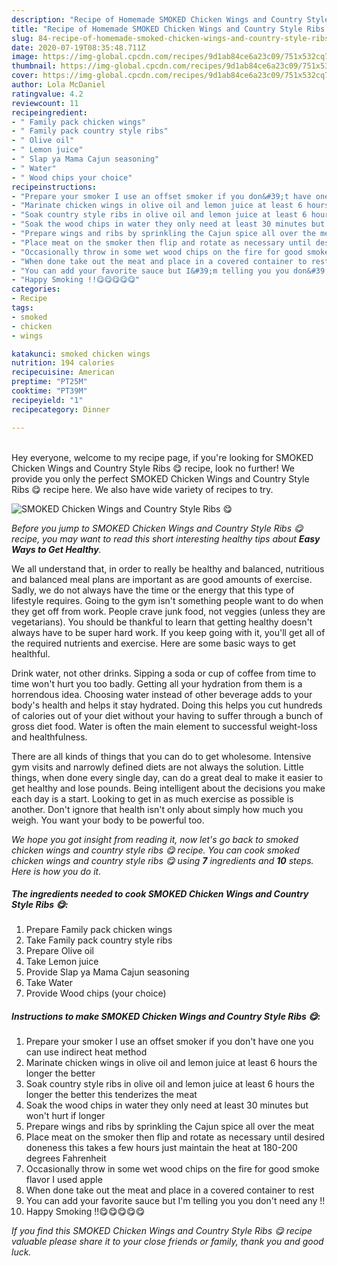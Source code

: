 ```yaml
---
description: "Recipe of Homemade SMOKED Chicken Wings and Country Style Ribs 😋"
title: "Recipe of Homemade SMOKED Chicken Wings and Country Style Ribs 😋"
slug: 84-recipe-of-homemade-smoked-chicken-wings-and-country-style-ribs
date: 2020-07-19T08:35:48.711Z
image: https://img-global.cpcdn.com/recipes/9d1ab84ce6a23c09/751x532cq70/smoked-chicken-wings-and-country-style-ribs-😋-recipe-main-photo.jpg
thumbnail: https://img-global.cpcdn.com/recipes/9d1ab84ce6a23c09/751x532cq70/smoked-chicken-wings-and-country-style-ribs-😋-recipe-main-photo.jpg
cover: https://img-global.cpcdn.com/recipes/9d1ab84ce6a23c09/751x532cq70/smoked-chicken-wings-and-country-style-ribs-😋-recipe-main-photo.jpg
author: Lola McDaniel
ratingvalue: 4.2
reviewcount: 11
recipeingredient:
- " Family pack chicken wings"
- " Family pack country style ribs"
- " Olive oil"
- " Lemon juice"
- " Slap ya Mama Cajun seasoning"
- " Water"
- " Wood chips your choice"
recipeinstructions:
- "Prepare your smoker I use an offset smoker if you don&#39;t have one you can use indirect heat method"
- "Marinate chicken wings in olive oil and lemon juice at least 6 hours the longer the better"
- "Soak country style ribs in olive oil and lemon juice at least 6 hours the longer the better this tenderizes the meat"
- "Soak the wood chips in water they only need at least 30 minutes but won&#39;t hurt if longer"
- "Prepare wings and ribs by sprinkling the Cajun spice all over the meat"
- "Place meat on the smoker then flip and rotate as necessary until desired doneness this takes a few hours just maintain the heat at 180-200 degrees Fahrenheit"
- "Occasionally throw in some wet wood chips on the fire for good smoke flavor I used apple"
- "When done take out the meat and place in a covered container to rest"
- "You can add your favorite sauce but I&#39;m telling you you don&#39;t need any !!"
- "Happy Smoking !!😋😋😋😋😋"
categories:
- Recipe
tags:
- smoked
- chicken
- wings

katakunci: smoked chicken wings 
nutrition: 194 calories
recipecuisine: American
preptime: "PT25M"
cooktime: "PT39M"
recipeyield: "1"
recipecategory: Dinner

---
```

<br>
Hey everyone, welcome to my recipe page, if you're looking for SMOKED Chicken Wings and Country Style Ribs 😋 recipe, look no further! We provide you only the perfect SMOKED Chicken Wings and Country Style Ribs 😋 recipe here. We also have wide variety of recipes to try.
<br>


![SMOKED Chicken Wings and Country Style Ribs 😋](https://img-global.cpcdn.com/recipes/9d1ab84ce6a23c09/751x532cq70/smoked-chicken-wings-and-country-style-ribs-😋-recipe-main-photo.jpg)

<i>Before you jump to SMOKED Chicken Wings and Country Style Ribs 😋 recipe, you may want to read this short interesting healthy tips about <strong>Easy Ways to Get Healthy</strong>.</i>

We all understand that, in order to really be healthy and balanced, nutritious and balanced meal plans are important as are good amounts of exercise. Sadly, we do not always have the time or the energy that this type of lifestyle requires. Going to the gym isn't something people want to do when they get off from work. People crave junk food, not veggies (unless they are vegetarians). You should be thankful to learn that getting healthy doesn't always have to be super hard work. If you keep going with it, you'll get all of the required nutrients and exercise. Here are some basic ways to get healthful.

Drink water, not other drinks. Sipping a soda or cup of coffee from time to time won't hurt you too badly. Getting all your hydration from them is a horrendous idea. Choosing water instead of other beverage adds to your body's health and helps it stay hydrated. Doing this helps you cut hundreds of calories out of your diet without your having to suffer through a bunch of gross diet food. Water is often the main element to successful weight-loss and healthfulness.

There are all kinds of things that you can do to get wholesome. Intensive gym visits and narrowly defined diets are not always the solution. Little things, when done every single day, can do a great deal to make it easier to get healthy and lose pounds. Being intelligent about the decisions you make each day is a start. Looking to get in as much exercise as possible is another. Don't ignore that health isn't only about simply how much you weigh. You want your body to be powerful too. 


<i>We hope you got insight from reading it, now let's go back to smoked chicken wings and country style ribs 😋 recipe. You can cook smoked chicken wings and country style ribs 😋 using <strong>7</strong> ingredients and <strong>10</strong> steps. Here is how you do it.
</i>

##### The ingredients needed to cook SMOKED Chicken Wings and Country Style Ribs 😋:

1. Prepare  Family pack chicken wings
1. Take  Family pack country style ribs
1. Prepare  Olive oil
1. Take  Lemon juice
1. Provide  Slap ya Mama Cajun seasoning
1. Take  Water
1. Provide  Wood chips (your choice)


##### Instructions to make SMOKED Chicken Wings and Country Style Ribs 😋:

1. Prepare your smoker I use an offset smoker if you don&#39;t have one you can use indirect heat method
1. Marinate chicken wings in olive oil and lemon juice at least 6 hours the longer the better
1. Soak country style ribs in olive oil and lemon juice at least 6 hours the longer the better this tenderizes the meat
1. Soak the wood chips in water they only need at least 30 minutes but won&#39;t hurt if longer
1. Prepare wings and ribs by sprinkling the Cajun spice all over the meat
1. Place meat on the smoker then flip and rotate as necessary until desired doneness this takes a few hours just maintain the heat at 180-200 degrees Fahrenheit
1. Occasionally throw in some wet wood chips on the fire for good smoke flavor I used apple
1. When done take out the meat and place in a covered container to rest
1. You can add your favorite sauce but I&#39;m telling you you don&#39;t need any !!
1. Happy Smoking !!😋😋😋😋😋


<i>If you find this SMOKED Chicken Wings and Country Style Ribs 😋 recipe valuable please share it to your close friends or family, thank you and good luck.</i>
